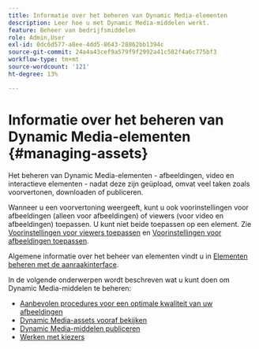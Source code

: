 ```yaml
---
title: Informatie over het beheren van Dynamic Media-elementen
description: Leer hoe u met Dynamic Media-middelen werkt.
feature: Beheer van bedrijfsmiddelen
role: Admin,User
exl-id: 0dc6d577-a8ee-4dd5-8643-28862bb1394c
source-git-commit: 24a4a43cef9a579f9f2992a41c582f4a6c775bf3
workflow-type: tm+mt
source-wordcount: '121'
ht-degree: 13%

---
```


# Informatie over het beheren van Dynamic Media-elementen {#managing-assets}

Het beheren van Dynamic Media-elementen - afbeeldingen, video en interactieve elementen - nadat deze zijn geüpload, omvat veel taken zoals voorvertonen, downloaden of publiceren.

Wanneer u een voorvertoning weergeeft, kunt u ook voorinstellingen voor afbeeldingen (alleen voor afbeeldingen) of viewers (voor video en afbeeldingen) toepassen. U kunt niet beide toepassen op een element. Zie [Voorinstellingen voor viewers toepassen](viewer-presets.md) en [Voorinstellingen voor afbeeldingen toepassen](image-presets.md).

Algemene informatie over het beheer van elementen vindt u in [Elementen beheren met de aanraakinterface](/help/assets/manage-digital-assets.md).

In de volgende onderwerpen wordt beschreven wat u kunt doen om Dynamic Media-middelen te beheren:

* [Aanbevolen procedures voor een optimale kwaliteit van uw afbeeldingen](best-practices-for-optimizing-the-quality-of-your-images.md)
* [Dynamic Media-assets vooraf bekijken](previewing-assets.md)
* [Dynamic Media-middelen publiceren](publishing-dynamicmedia-assets.md)
* [Werken met kiezers](working-with-selectors.md)
